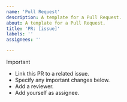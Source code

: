 ```yaml
---
name: 'Pull Request'
description: A template for a Pull Request.
about: A template for a Pull Request.
title: 'PR: [issue]'
labels: ''
assignees: ''

---
```


> [!IMPORTANT]
>
> - Link this PR to a related issue.
> - Specify any important changes below.
> - Add a reviewer.
> - Add yourself as assignee.
